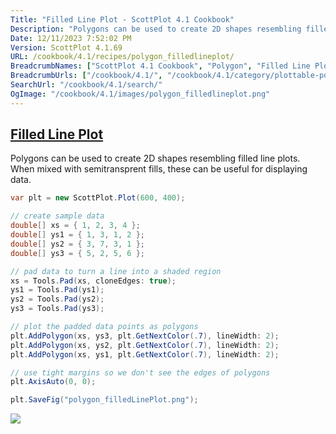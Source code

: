 ```yaml
---
Title: "Filled Line Plot - ScottPlot 4.1 Cookbook"
Description: "Polygons can be used to create 2D shapes resembling filled line plots. When mixed with semitransprent fills, these can be useful for displaying data."
Date: 12/11/2023 7:52:02 PM
Version: ScottPlot 4.1.69
URL: /cookbook/4.1/recipes/polygon_filledlineplot/
BreadcrumbNames: ["ScottPlot 4.1 Cookbook", "Polygon", "Filled Line Plot"]
BreadcrumbUrls: ["/cookbook/4.1/", "/cookbook/4.1/category/plottable-polygon", "/cookbook/4.1/recipes/polygon_filledlineplot/"]
SearchUrl: "/cookbook/4.1/search/"
OgImage: "/cookbook/4.1/images/polygon_filledlineplot.png"
---
```


<h2><a href='/cookbook/4.1/recipes/polygon_filledlineplot/'>Filled Line Plot</a></h2>

Polygons can be used to create 2D shapes resembling filled line plots. When mixed with semitransprent fills, these can be useful for displaying data.

```cs
var plt = new ScottPlot.Plot(600, 400);

// create sample data
double[] xs = { 1, 2, 3, 4 };
double[] ys1 = { 1, 3, 1, 2 };
double[] ys2 = { 3, 7, 3, 1 };
double[] ys3 = { 5, 2, 5, 6 };

// pad data to turn a line into a shaded region
xs = Tools.Pad(xs, cloneEdges: true);
ys1 = Tools.Pad(ys1);
ys2 = Tools.Pad(ys2);
ys3 = Tools.Pad(ys3);

// plot the padded data points as polygons
plt.AddPolygon(xs, ys3, plt.GetNextColor(.7), lineWidth: 2);
plt.AddPolygon(xs, ys2, plt.GetNextColor(.7), lineWidth: 2);
plt.AddPolygon(xs, ys1, plt.GetNextColor(.7), lineWidth: 2);

// use tight margins so we don't see the edges of polygons
plt.AxisAuto(0, 0);

plt.SaveFig("polygon_filledLinePlot.png");
```

<img src='../../images/polygon_filledlineplot.png' class='d-block mx-auto my-5' />


